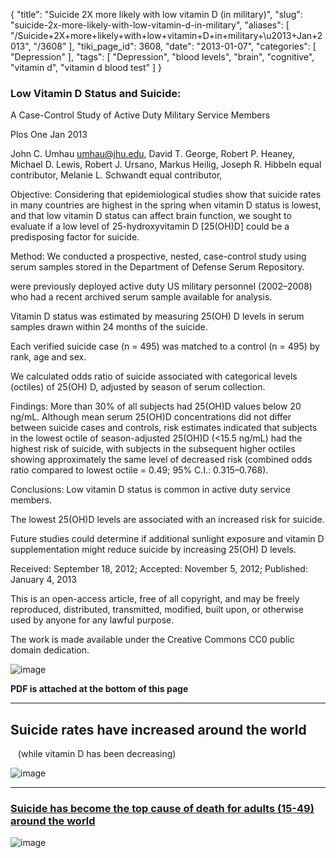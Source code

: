 {
    "title": "Suicide 2X more likely with low vitamin D (in military)",
    "slug": "suicide-2x-more-likely-with-low-vitamin-d-in-military",
    "aliases": [
        "/Suicide+2X+more+likely+with+low+vitamin+D+in+military+\u2013+Jan+2013",
        "/3608"
    ],
    "tiki_page_id": 3608,
    "date": "2013-01-07",
    "categories": [
        "Depression"
    ],
    "tags": [
        "Depression",
        "blood levels",
        "brain",
        "cognitive",
        "vitamin d",
        "vitamin d blood test"
    ]
}


### Low Vitamin D Status and Suicide:   
A Case-Control Study of Active Duty Military Service Members

Plos One Jan 2013

John C. Umhau umhau@jhu.edu, David T. George,  Robert P. Heaney,  Michael D. Lewis,  Robert J. Ursano,  Markus Heilig,  Joseph R. Hibbeln equal contributor, Melanie L. Schwandt equal contributor,

Objective: Considering that epidemiological studies show that suicide rates in many countries are highest in the spring when vitamin D status is lowest, and that low vitamin D status can affect brain function, we sought to evaluate if a low level of 25-hydroxyvitamin D <span>[25(OH)D]</span> could be a predisposing factor for suicide.

Method: We conducted a prospective, nested, case-control study using serum samples stored in the Department of Defense Serum Repository. 

were previously deployed active duty US military personnel (2002–2008) who had a recent archived serum sample available for analysis. 

Vitamin D status was estimated by measuring 25(OH) D levels in serum samples drawn within 24 months of the suicide. 

Each verified suicide case (n = 495) was matched to a control (n = 495) by rank, age and sex. 

We calculated odds ratio of suicide associated with categorical levels (octiles) of 25(OH) D, adjusted by season of serum collection.

Findings: More than 30% of all subjects had 25(OH)D values below 20 ng/mL. Although mean serum 25(OH)D concentrations did not differ between suicide cases and controls, risk estimates indicated that subjects in the lowest octile of season-adjusted 25(OH)D (<15.5 ng/mL) had the highest risk of suicide, with subjects in the subsequent higher octiles showing approximately the same level of decreased risk (combined odds ratio compared to lowest octile = 0.49; 95% C.I.: 0.315–0.768).

Conclusions: Low vitamin D status is common in active duty service members. 

The lowest 25(OH)D levels are associated with an increased risk for suicide. 

Future studies could determine if additional sunlight exposure and vitamin D supplementation might reduce suicide by increasing 25(OH) D levels.

Received: September 18, 2012; Accepted: November 5, 2012; Published: January 4, 2013

This is an open-access article, free of all copyright, and may be freely reproduced, distributed, transmitted, modified, built upon, or otherwise used by anyone for any lawful purpose. 

The work is made available under the Creative Commons CC0 public domain dedication.

<img src="https://d378j1rmrlek7x.cloudfront.net/attachments/jpeg/suicide1.jpg" alt="image">

 **PDF is attached at the bottom of this page** 

---

## Suicide rates have increased around the world   
&nbsp; &nbsp;(while vitamin D has been decreasing)

<img src="https://d378j1rmrlek7x.cloudfront.net/attachments/jpeg/global-suicide-rates.jpg" alt="image">

---

### [Suicide has become the top cause of death for adults (15-49) around the world](http://www.thedailybeast.com/newsweek/2013/05/22/why-suicide-has-become-and-epidemic-and-what-we-can-do-to-help.html)

<img src="https://d378j1rmrlek7x.cloudfront.net/attachments/jpeg/suicide-global-burden-of-disease-2010.jpg" alt="image">
